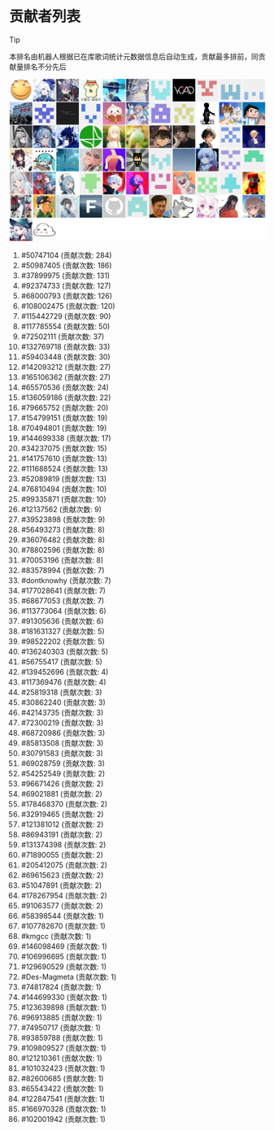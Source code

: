 # 贡献者列表

> [!TIP]
> 本排名由机器人根据已在库歌词统计元数据信息后自动生成，贡献最多排前，同贡献量排名不分先后

![贡献者头像画廊](./CONTRIBUTORS.svg)

1. #50747104 (贡献次数: 284)
2. #50987405 (贡献次数: 186)
3. #37899975 (贡献次数: 131)
4. #92374733 (贡献次数: 127)
5. #68000793 (贡献次数: 126)
6. #108002475 (贡献次数: 120)
7. #115442729 (贡献次数: 90)
8. #117785554 (贡献次数: 50)
9. #72502111 (贡献次数: 37)
10. #132769718 (贡献次数: 33)
11. #59403448 (贡献次数: 30)
12. #142093212 (贡献次数: 27)
13. #165106362 (贡献次数: 27)
14. #65570536 (贡献次数: 24)
15. #136059186 (贡献次数: 22)
16. #79665752 (贡献次数: 20)
17. #154799151 (贡献次数: 19)
18. #70494801 (贡献次数: 19)
19. #144699338 (贡献次数: 17)
20. #34237075 (贡献次数: 15)
21. #141757610 (贡献次数: 13)
22. #111688524 (贡献次数: 13)
23. #52089819 (贡献次数: 13)
24. #76810494 (贡献次数: 10)
25. #99335871 (贡献次数: 10)
26. #12137562 (贡献次数: 9)
27. #39523898 (贡献次数: 9)
28. #56493273 (贡献次数: 8)
29. #36076482 (贡献次数: 8)
30. #78802596 (贡献次数: 8)
31. #70053196 (贡献次数: 8)
32. #83578994 (贡献次数: 7)
33. #dontknowhy (贡献次数: 7)
34. #177028641 (贡献次数: 7)
35. #68677053 (贡献次数: 7)
36. #113773064 (贡献次数: 6)
37. #91305636 (贡献次数: 6)
38. #181631327 (贡献次数: 5)
39. #98522202 (贡献次数: 5)
40. #136240303 (贡献次数: 5)
41. #56755417 (贡献次数: 5)
42. #139452696 (贡献次数: 4)
43. #117369476 (贡献次数: 4)
44. #25819318 (贡献次数: 3)
45. #30862240 (贡献次数: 3)
46. #42143735 (贡献次数: 3)
47. #72300219 (贡献次数: 3)
48. #68720986 (贡献次数: 3)
49. #85813508 (贡献次数: 3)
50. #30791583 (贡献次数: 3)
51. #69028759 (贡献次数: 3)
52. #54252549 (贡献次数: 2)
53. #96671426 (贡献次数: 2)
54. #69021881 (贡献次数: 2)
55. #178468370 (贡献次数: 2)
56. #32919465 (贡献次数: 2)
57. #121381012 (贡献次数: 2)
58. #86943191 (贡献次数: 2)
59. #131374398 (贡献次数: 2)
60. #71890055 (贡献次数: 2)
61. #205412075 (贡献次数: 2)
62. #69615623 (贡献次数: 2)
63. #51047891 (贡献次数: 2)
64. #178267954 (贡献次数: 2)
65. #91063577 (贡献次数: 2)
66. #58398544 (贡献次数: 1)
67. #107782670 (贡献次数: 1)
68. #kmgcc (贡献次数: 1)
69. #146098469 (贡献次数: 1)
70. #106996695 (贡献次数: 1)
71. #129690529 (贡献次数: 1)
72. #Des-Magmeta (贡献次数: 1)
73. #74817824 (贡献次数: 1)
74. #144699330 (贡献次数: 1)
75. #123639898 (贡献次数: 1)
76. #96913885 (贡献次数: 1)
77. #74950717 (贡献次数: 1)
78. #93859788 (贡献次数: 1)
79. #109809527 (贡献次数: 1)
80. #121210361 (贡献次数: 1)
81. #101032423 (贡献次数: 1)
82. #82600685 (贡献次数: 1)
83. #65543422 (贡献次数: 1)
84. #122847541 (贡献次数: 1)
85. #166970328 (贡献次数: 1)
86. #102001942 (贡献次数: 1)

